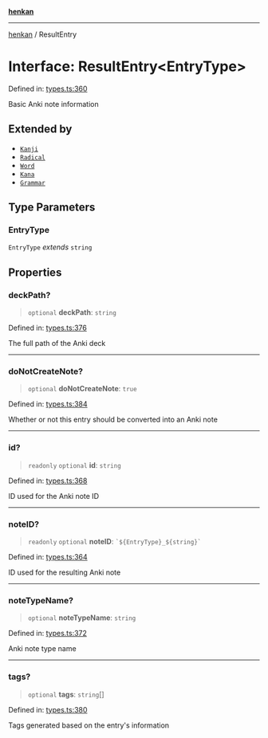 [**henkan**](../README.md)

***

[henkan](../README.md) / ResultEntry

# Interface: ResultEntry\<EntryType\>

Defined in: [types.ts:360](https://github.com/Ronokof/Henkan/blob/207e0013c3766c7ef3adabde09be5f84497f2607/src/types.ts#L360)

Basic Anki note information

## Extended by

- [`Kanji`](Kanji.md)
- [`Radical`](Radical.md)
- [`Word`](Word.md)
- [`Kana`](Kana.md)
- [`Grammar`](Grammar.md)

## Type Parameters

### EntryType

`EntryType` *extends* `string`

## Properties

### deckPath?

> `optional` **deckPath**: `string`

Defined in: [types.ts:376](https://github.com/Ronokof/Henkan/blob/207e0013c3766c7ef3adabde09be5f84497f2607/src/types.ts#L376)

The full path of the Anki deck

***

### doNotCreateNote?

> `optional` **doNotCreateNote**: `true`

Defined in: [types.ts:384](https://github.com/Ronokof/Henkan/blob/207e0013c3766c7ef3adabde09be5f84497f2607/src/types.ts#L384)

Whether or not this entry should be converted into an Anki note

***

### id?

> `readonly` `optional` **id**: `string`

Defined in: [types.ts:368](https://github.com/Ronokof/Henkan/blob/207e0013c3766c7ef3adabde09be5f84497f2607/src/types.ts#L368)

ID used for the Anki note ID

***

### noteID?

> `readonly` `optional` **noteID**: `` `${EntryType}_${string}` ``

Defined in: [types.ts:364](https://github.com/Ronokof/Henkan/blob/207e0013c3766c7ef3adabde09be5f84497f2607/src/types.ts#L364)

ID used for the resulting Anki note

***

### noteTypeName?

> `optional` **noteTypeName**: `string`

Defined in: [types.ts:372](https://github.com/Ronokof/Henkan/blob/207e0013c3766c7ef3adabde09be5f84497f2607/src/types.ts#L372)

Anki note type name

***

### tags?

> `optional` **tags**: `string`[]

Defined in: [types.ts:380](https://github.com/Ronokof/Henkan/blob/207e0013c3766c7ef3adabde09be5f84497f2607/src/types.ts#L380)

Tags generated based on the entry's information
